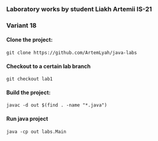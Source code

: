 ### Laboratory works by student Liakh Artemii IS-21
### Variant 18

#### Clone the project:
```
git clone https://github.com/ArtemLyah/java-labs
```
#### Checkout to a certain lab branch
```
git checkout lab1
```
#### Build the project:
```
javac -d out $(find . -name "*.java") 
```

#### Run java project
```
java -cp out labs.Main 
```
